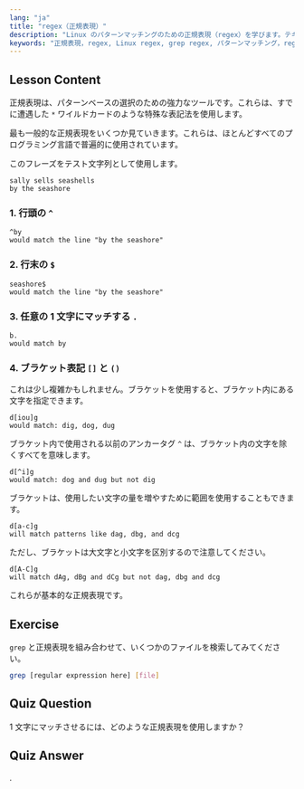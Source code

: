 ```yaml
---
lang: "ja"
title: "regex（正規表現）"
description: "Linux のパターンマッチングのための正規表現（regex）を学びます。テキスト操作のための^、$、.、[]などの regex 構文を理解します。grep スキルを向上させましょう！"
keywords: "正規表現，regex, Linux regex, grep regex, パターンマッチング，regex チュートリアル，Linux コマンド，初心者"
---
```


## Lesson Content

正規表現は、パターンベースの選択のための強力なツールです。これらは、すでに遭遇した `*` ワイルドカードのような特殊な表記法を使用します。

最も一般的な正規表現をいくつか見ていきます。これらは、ほとんどすべてのプログラミング言語で普遍的に使用されています。

このフレーズをテスト文字列として使用します。

```plaintext
sally sells seashells
by the seashore
```

### 1. 行頭の `^`

```plaintext
^by
would match the line "by the seashore"
```

### 2. 行末の `$`

```plaintext
seashore$
would match the line "by the seashore"
```

### 3. 任意の 1 文字にマッチする `.`

```plaintext
b.
would match by
```

### 4. ブラケット表記 `[]` と `()`

これは少し複雑かもしれません。ブラケットを使用すると、ブラケット内にある文字を指定できます。

```plaintext
d[iou]g
would match: dig, dog, dug
```

ブラケット内で使用される以前のアンカータグ `^` は、ブラケット内の文字を除くすべてを意味します。

```plaintext
d[^i]g
would match: dog and dug but not dig
```

ブラケットは、使用したい文字の量を増やすために範囲を使用することもできます。

```plaintext
d[a-c]g
will match patterns like dag, dbg, and dcg
```

ただし、ブラケットは大文字と小文字を区別するので注意してください。

```plaintext
d[A-C]g
will match dAg, dBg and dCg but not dag, dbg and dcg
```

これらが基本的な正規表現です。

## Exercise

`grep` と正規表現を組み合わせて、いくつかのファイルを検索してみてください。

```bash
grep [regular expression here] [file]
```

## Quiz Question

1 文字にマッチさせるには、どのような正規表現を使用しますか？

## Quiz Answer

.
